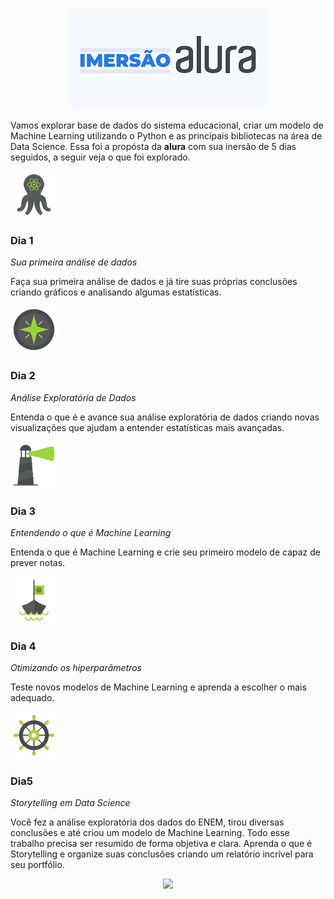 <p align="center"> 
<img src="logo.png">
</p>

Vamos explorar base de dados do sistema educacional, criar um modelo de Machine Learning utilizando o Python e as principais bibliotecas na área de Data Science. Essa foi a propósta da **alura** com sua inersão de 5 dias seguidos, a seguir veja o que foi explorado.

<img src="aulaUm.png" alt="drawing" width="75"/>

### Dia 1

*Sua primeira análise de dados*

Faça sua primeira análise de dados e já tire suas próprias conclusões criando gráficos e analisando algumas estatísticas.

<img src="aulaDois.png" alt="drawing" width="75"/>

### Dia 2

*Análise Exploratória de Dados*

Entenda o que é e avance sua análise exploratória de dados criando novas visualizações que ajudam a entender estatísticas mais avançadas.

<img src="aulaTres.png" alt="drawing" width="75"/>

### Dia 3

*Entendendo o que é Machine Learning*

Entenda o que é Machine Learning e crie seu primeiro modelo de capaz de prever notas.

<img src="aulaQuatro.png" alt="drawing" width="75"/>

### Dia 4

*Otimizando os hiperparâmetros*

Teste novos modelos de Machine Learning e aprenda a escolher o mais adequado.

<img src='aulaCinco.png' alt="drawing" width="75">

### Dia5

*Storytelling em Data Science*

Você fez a análise exploratória dos dados do ENEM, tirou diversas conclusões e até criou um modelo de Machine Learning. Todo esse trabalho precisa ser resumido de forma objetiva e clara. Aprenda o que é Storytelling e organize suas conclusões criando um relatório incrível para seu portfólio.

<p align="center"> 
<img src="https://media.giphy.com/media/Oegx4axARIBs1GD46x/giphy.gif">
</p>
